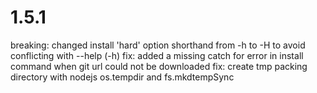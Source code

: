 # 1.5.1
breaking: changed install 'hard' option shorthand from -h to -H to avoid conflicting with --help (-h)
fix: added a missing catch for error in install command when git url could not be downloaded
fix: create tmp packing directory with nodejs os.tempdir and fs.mkdtempSync
